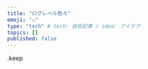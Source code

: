 ```yaml
---
title: "ログレベル色々"
emoji: "⚠"
type: "tech" # tech: 技術記事 / idea: アイデア
topics: []
published: false
---
```


.keep
